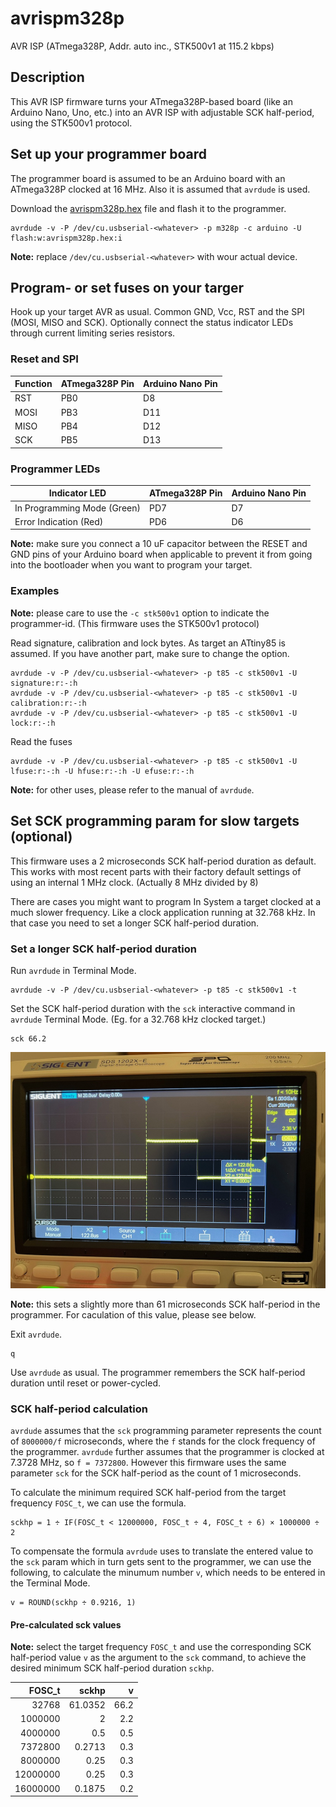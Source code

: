 # avrispm328p
AVR ISP (ATmega328P, Addr. auto inc., STK500v1 at 115.2 kbps)

## Description

This AVR ISP firmware turns your ATmega328P-based board (like an Arduino Nano, Uno, etc.) into an AVR ISP with adjustable SCK half-period, using the STK500v1 protocol.

## Set up your programmer board

The programmer board is assumed to be an Arduino board with an ATmega328P clocked at 16 MHz. Also it is assumed that `avrdude` is used.

Download the [avrispm328p.hex](https://raw.githubusercontent.com/imrehorvath/avrispm328p/main/avrispm328p.hex) file and flash it to the programmer.
```
avrdude -v -P /dev/cu.usbserial-<whatever> -p m328p -c arduino -U flash:w:avrispm328p.hex:i
```

**Note:** replace `/dev/cu.usbserial-<whatever>` with wour actual device.

## Program- or set fuses on your targer

Hook up your target AVR as usual. Common GND, Vcc, RST and the SPI (MOSI, MISO and SCK). Optionally connect the status indicator LEDs through current limiting series resistors.

### Reset and SPI

| Function | ATmega328P Pin | Arduino Nano Pin |
| -------- | -------------- | ---------------- |
| RST      | PB0            | D8               |
| MOSI     | PB3            | D11              |
| MISO     | PB4            | D12              |
| SCK      | PB5            | D13              |

### Programmer LEDs

| Indicator LED               | ATmega328P Pin | Arduino Nano Pin |
| --------------------------- | -------------- | ---------------- |
| In Programming Mode (Green) | PD7            | D7               |
| Error Indication (Red)      | PD6            | D6               |

**Note:** make sure you connect a 10 uF capacitor between the RESET and GND pins of your Arduino board when applicable to prevent it from going into the bootloader when you want to program your target.

### Examples

**Note:** please care to use the `-c stk500v1` option to indicate the programmer-id. (This firmware uses the STK500v1 protocol)

Read signature, calibration and lock bytes. As target an ATtiny85 is assumed. If you have another part, make sure to change the option.

```
avrdude -v -P /dev/cu.usbserial-<whatever> -p t85 -c stk500v1 -U signature:r:-:h
avrdude -v -P /dev/cu.usbserial-<whatever> -p t85 -c stk500v1 -U calibration:r:-:h
avrdude -v -P /dev/cu.usbserial-<whatever> -p t85 -c stk500v1 -U lock:r:-:h
```

Read the fuses

```
avrdude -v -P /dev/cu.usbserial-<whatever> -p t85 -c stk500v1 -U lfuse:r:-:h -U hfuse:r:-:h -U efuse:r:-:h
```

**Note:** for other uses, please refer to the manual of `avrdude`.

## Set SCK programming param for slow targets (optional)

This firmware uses a 2 microseconds SCK half-period duration as default. This works with most recent parts with their factory default settings of using an internal 1 MHz clock. (Actually 8 MHz divided by 8)

There are cases you might want to program In System a target clocked at a much slower frequency. Like a clock application running at 32.768 kHz. In that case you need to set a longer SCK half-period duration.

### Set a longer SCK half-period duration

Run `avrdude` in Terminal Mode.

```
avrdude -v -P /dev/cu.usbserial-<whatever> -p t85 -c stk500v1 -t
```

Set the SCK half-period duration with the `sck` interactive command in `avrdude` Terminal Mode. (Eg. for a 32.768 kHz clocked target.)

```
sck 66.2
```

![sck 66.2 on scope](https://github.com/imrehorvath/avrispm328p/raw/master/sck_66.2.jpeg "sck 66.2 half-period")

**Note:** this sets a slightly more than 61 microseconds SCK half-period in the programmer. For caculation of this value, please see below.

Exit `avrdude`.

```
q
```

Use `avrdude` as usual. The programmer remembers the SCK half-period duration until reset or power-cycled.

### SCK half-period calculation

`avrdude` assumes that the `sck` programming parameter represents the count of `8000000/f` microseconds, where the `f` stands for the clock frequency of the programmer. `avrdude` further assumes that the programmer is clocked at 7.3728 MHz, so `f = 7372800`. However this firmware uses the same parameter `sck` for the SCK half-period as the count of 1 microseconds.

To calculate the minimum required SCK half-period from the target frequency `FOSC_t`, we can use the formula.

```
sckhp = 1 ÷ IF(FOSC_t < 12000000, FOSC_t ÷ 4, FOSC_t ÷ 6) × 1000000 ÷ 2
```

To compensate the formula `avrdude` uses to translate the entered value to the `sck` param which in turn gets sent to the programmer, we can use the following, to calculate the minumum number `v`, which needs to be entered in the Terminal Mode.

```
v = ROUND(sckhp ÷ 0.9216, 1)
```

#### Pre-calculated sck values

**Note:** select the target frequency `FOSC_t` and use the corresponding SCK half-period value `v` as the argument to the `sck` command, to achieve the desired minimum SCK half-period duration `sckhp`.

| FOSC_t   | sckhp   | v    |
| -------: | ------: | ---: |
| 32768    | 61.0352 | 66.2 |
| 1000000  | 2       | 2.2  |
| 4000000  | 0.5     | 0.5  |
| 7372800  | 0.2713  | 0.3  |
| 8000000  | 0.25    | 0.3  |
| 12000000 | 0.25    | 0.3  |
| 16000000 | 0.1875  | 0.2  |
